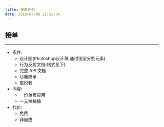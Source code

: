 ```yaml
---
title: 接单任务
date: 2018-07-09 21:51:34
---
```

## 接单

----------

 - 条件:
    - 设计图(Photoshop设计稿,通过图层分割元素)
    - 行为反射文档(格式见下)
    - 完整 API 文档
    - 尽量简单
    - 取悦我
 - 内容:
    - 一份单页应用
    - 一支棒棒糖
 - 代价:
    - 免费
    - 非自由